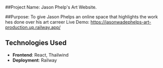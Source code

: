 ##Project Name: 
Jason Phelp's Art Website.

##Purpose: 
To give Jason Phelps an online space that highlights the work hes done over his art carreer
Live Demo: https://jasonwadephelps-art-production.up.railway.app/

## Technologies Used
- **Frontend**: React, Thailwind
- **Deployment**: Railway

